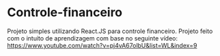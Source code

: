 # Controle-financeiro
Projeto simples utilizando React.JS para controle financeiro. Projeto feito com o intuito de aprendizagem com base no seguinte vídeo: https://www.youtube.com/watch?v=pj4vA67olbU&list=WL&index=9
